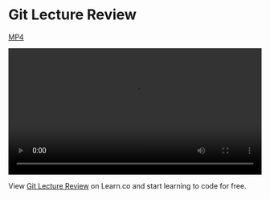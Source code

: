 # Git Lecture Review
[MP4](http://flatiron-videos.s3.amazonaws.com/web-0415/Git%20Review.mp4)

<video controls width="100%">
  <source src="http://flatiron-videos.s3.amazonaws.com/web-0415/Git%20Review.mp4" type="video/mp4" >
    Your browser does not support the video tag. We recommend using Chrome
</video>

<p data-visibility='hidden'>View <a href='https://learn.co/lessons/git_lecture_review' title='Git Lecture Review'>Git Lecture Review</a> on Learn.co and start learning to code for free.</p>
